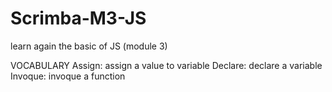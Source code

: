 # Scrimba-M3-JS
 learn again the basic of JS (module 3)


VOCABULARY
Assign: assign a value to variable 
Declare: declare a variable 
Invoque: invoque a function 